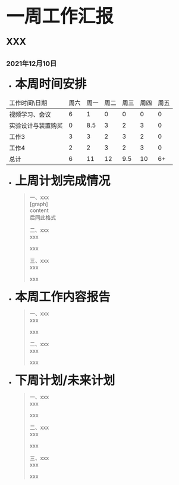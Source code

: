 # <font face="微软雅黑" ><font size=7> 一周工作汇报 </font></font> #
### <font size=5> XXX </font> ###
## <font size=4> 2021年12月10日 </font> ##

* <font size=6>__本周时间安排__</font>
<table>
    <thead>
        <tr>
            <td>工作时间\日期</td>
            <td>周六</td>
            <td>周一</td>
            <td>周二</td>
            <td>周三</td>
            <td>周四</td>
            <td>周五</td>
        </tr>
    </thead>
    <tbody>
        <tr>
            <td>视频学习、会议</td>
            <td>6</td>
            <td>1</td>
            <td>0</td>
            <td>0</td>
            <td>0</td>
            <td>0</td>
        </tr>
        <tr>
            <td>实验设计与装置购买</td>
            <td>0</td>
            <td>8.5</td>
            <td>3</td>
            <td>2</td>
            <td>3</td>
            <td>0</td>
        </tr>
        <tr>
            <td>工作3</td>
            <td>3</td>
            <td>3</td>
            <td>2</td>
            <td>3</td>
            <td>2</td>
            <td>0</td>
        </tr>
        <tr>
            <td>工作4</td>
            <td>2</td>
            <td>2</td>
            <td>3</td>
            <td>2</td>
            <td>3</td>
            <td>0</td>
        </tr>
        <tr>
            <td>总计</td>
            <td>6</td>
            <td>11</td>
            <td>12</td>
            <td>9.5</td>
            <td>10</td>
            <td>6+</td>
        </tr>
    </tbody>
</table>


* <font size=6>__上周计划完成情况__</font>
    > 一、xxx  
    > [graph]  
    > content  
    > 后同此格式  
    > 
    > 二、xxx  
    > ![]()  
    > xxx  
    >   
    > ![]()  
    > xxx  
    >   
    > 三、xxx  
    > ![]()  
    > xxx  
    >   
    > ![]()  
    > xxx  


* <font size=6>__本周工作内容报告__</font>  
    > 一、xxx  
    > ![]()  
    > xxx  
    >   
    > ![]()  
    > xxx  
    >   
    > 二、xxx  
    > ![]()  
    > xxx  
    >   
    > ![]()  
    > xxx  



* <font size=6>__下周计划/未来计划__</font>  
    > 一、xxx  
    > ![]()  
    > xxx  
    >   
    > ![]()  
    > xxx  
    >   
    > 二、xxx  
    > ![]()  
    > xxx  
    >   
    > ![]()  
    > xxx  
    >   
    > 三、xxx  
    > ![]()  
    > xxx  
    >   
    > ![]()  
    > xxx  

